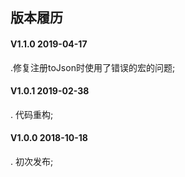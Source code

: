 ﻿

## 版本履历
#### V1.1.0 2019-04-17
.修复注册toJson时使用了错误的宏的问题;

#### V1.0.1 2019-02-38
. 代码重构;

#### V1.0.0 2018-10-18
. 初次发布;
